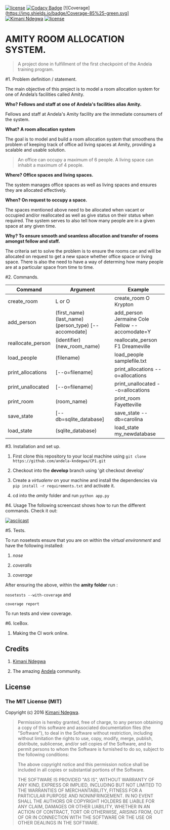 [![license](https://img.shields.io/github/license/mashape/apistatus.svg?maxAge=2592000)]()
[![Codacy Badge](https://api.codacy.com/project/badge/Grade/a73d5032f19c47a8ad6aa6decb465e32)](https://www.codacy.com/app/kimani-ndegwa/CP1?utm_source=github.com&amp;utm_medium=referral&amp;utm_content=andela-kndegwa/CP1&amp;utm_campaign=Badge_Grade)
[![Coverage](https://img.shields.io/badge/Coverage-85%25-green.svg]
[![Kimani Ndegwa](https://img.shields.io/badge/Kimani%20Ndegwa-FirstCheckpoint-green.svg)]()
[![license](https://img.shields.io/github/license/mashape/apistatus.svg?maxAge=2592000)]()

# AMITY ROOM ALLOCATION SYSTEM.

>A project done in fulfillment of the first checkpoint of the Andela training program.

#1. Problem definition / statement.

The main objective of this project is to model a room allocation system for one of Andela’s facilities called Amity.

**Who? Fellows and staff at one of Andela's facilities alias Amity.**

Fellows and staff at Andela's Amity facility are the immediate consumers of the system.

**What? A room allocation system**

The goal is to model and build a room allocation system that smoothens the problem of keeping track of office ad living spaces at Amity, providing a scalable and usable solution.

>An office can occupy a maximum of 6 people. A living space can inhabit a maximum of 4 people.

**Where? Office spaces and living spaces.**

The system manages office spaces as well as living spaces and ensures they are allocated effectively.

**When? On request to occupy a space.**

The spaces mentioned above need to be allocated when vacant or occupied and/or reallocated as well as give status on their status when required.
The system serves to also tell how many people are in a given space at any given time.

**Why? To ensure smooth and seamless allocation and transfer of rooms amongst fellow and staff.**

The criteria set to solve the problem is to ensure the rooms can and will be allocated on request to get a new space whether office space or living space.
There is also the need to have a way of determing how many people are at a particular space from time to time.


#2. Commands.

Command | Argument | Example
--- | --- | ---
create_room | L or O | create_room O Krypton
add_person | (first_name) (last_name) (person_type) [--accomodate] |add_person Jermaine Cole Fellow --accomodate=Y
reallocate_person | (identifier) (new_room_name) | reallocate_person F1 Dreameville
load_people | (filename) | load_people samplefile.txt
print_allocations| [--o=filename] | print_allocations --o=allocations
print_unallocated| [--o=filename] | print_unallocated --o=allocations
print_room | (room_name) | print_room Fayetteville
save_state | [--db=sqlite_database]| save_state --db=carolina
load_state |(sqlite_database)|load_state my_newdatabase

#3. Installation and set up.

1. First clone this repository to your local machine using `git clone https://github.com/andela-kndegwa/CP1.git`

2. Checkout into the **develop** branch using 'git checkout develop'

3. Create a *virtualenv* on your machine and install the dependencies via `pip install -r requirements.txt` and activate it.

4. cd into the *amity* folder and run `python app.py`

#4. Usage
The following screencast shows how to run the different commands. Check it out:

[![asciicast](https://asciinema.org/a/ecendttdj3a4lrp89n8luus30.png)](https://asciinema.org/a/ecendttdj3a4lrp89n8luus30)

#5. Tests.

To run nosetests ensure that you are on within the *virtual environment* and have the following installed:

1. *nose*

2. *coveralls*

3. *coverage*

After ensuring the above, within the **amity folder** run :

`nosetests --with-coverage` and

`coverage report`

To run tests and view coverage.

#6. IceBox.

1. Making the CI work online.


## Credits

1. [Kimani Ndegwa](https://github.com/andela-kndegwa)

2. The amazing [Andela](https://www.andela.com) community.

## License

### The MIT License (MIT)

Copyright (c) 2016 [Kimani Ndegwa](https://www.kimanindegwa.co.ke).

> Permission is hereby granted, free of charge, to any person obtaining a copy
> of this software and associated documentation files (the "Software"), to deal
> in the Software without restriction, including without limitation the rights
> to use, copy, modify, merge, publish, distribute, sublicense, and/or sell
> copies of the Software, and to permit persons to whom the Software is
> furnished to do so, subject to the following conditions:
>
> The above copyright notice and this permission notice shall be included in
> all copies or substantial portions of the Software.
>
> THE SOFTWARE IS PROVIDED "AS IS", WITHOUT WARRANTY OF ANY KIND, EXPRESS OR
> IMPLIED, INCLUDING BUT NOT LIMITED TO THE WARRANTIES OF MERCHANTABILITY,
> FITNESS FOR A PARTICULAR PURPOSE AND NONINFRINGEMENT. IN NO EVENT SHALL THE
> AUTHORS OR COPYRIGHT HOLDERS BE LIABLE FOR ANY CLAIM, DAMAGES OR OTHER
> LIABILITY, WHETHER IN AN ACTION OF CONTRACT, TORT OR OTHERWISE, ARISING FROM,
> OUT OF OR IN CONNECTION WITH THE SOFTWARE OR THE USE OR OTHER DEALINGS IN
> THE SOFTWARE.

